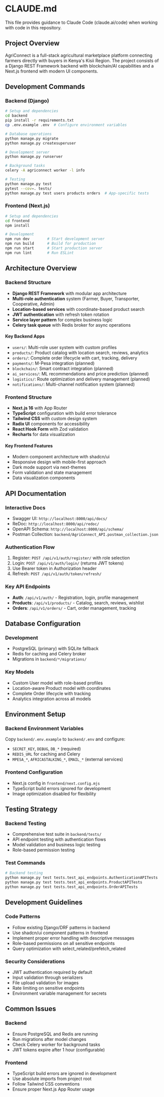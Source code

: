 # CLAUDE.md

This file provides guidance to Claude Code (claude.ai/code) when working with code in this repository.

## Project Overview

AgriConnect is a full-stack agricultural marketplace platform connecting farmers directly with buyers in Kenya's Kisii Region. The project consists of a Django REST Framework backend with blockchain/AI capabilities and a Next.js frontend with modern UI components.

## Development Commands

### Backend (Django)
```bash
# Setup and dependencies
cd backend
pip install -r requirements.txt
cp .env.example .env  # Configure environment variables

# Database operations
python manage.py migrate
python manage.py createsuperuser

# Development server
python manage.py runserver

# Background tasks
celery -A agriconnect worker -l info

# Testing
python manage.py test
pytest --cov=. tests/
python manage.py test users products orders  # App-specific tests
```

### Frontend (Next.js)
```bash
# Setup and dependencies
cd frontend
npm install

# Development
npm run dev        # Start development server
npm run build      # Build for production
npm run start      # Start production server
npm run lint       # Run ESLint
```

## Architecture Overview

### Backend Structure
- **Django REST Framework** with modular app architecture
- **Multi-role authentication** system (Farmer, Buyer, Transporter, Cooperative, Admin)
- **Location-based services** with coordinate-based product search
- **JWT authentication** with refresh token rotation
- **Service layer pattern** for complex business logic
- **Celery task queue** with Redis broker for async operations

#### Key Backend Apps
- `users/`: Multi-role user system with custom profiles
- `products/`: Product catalog with location search, reviews, analytics
- `orders/`: Complete order lifecycle with cart, tracking, delivery
- `payments/`: M-Pesa integration (planned)
- `blockchain/`: Smart contract integration (planned)
- `ai_services/`: ML recommendations and price prediction (planned)
- `logistics/`: Route optimization and delivery management (planned)
- `notifications/`: Multi-channel notification system (planned)

### Frontend Structure
- **Next.js 16** with App Router
- **TypeScript** configuration with build error tolerance
- **Tailwind CSS** with custom design system
- **Radix UI** components for accessibility
- **React Hook Form** with Zod validation
- **Recharts** for data visualization

#### Key Frontend Features
- Modern component architecture with shadcn/ui
- Responsive design with mobile-first approach
- Dark mode support via next-themes
- Form validation and state management
- Data visualization components

## API Documentation

### Interactive Docs
- Swagger UI: `http://localhost:8000/api/docs/`
- ReDoc: `http://localhost:8000/api/redoc/`
- OpenAPI Schema: `http://localhost:8000/api/schema/`
- Postman Collection: `backend/AgriConnect_API.postman_collection.json`

### Authentication Flow
1. Register: `POST /api/v1/auth/register/` with role selection
2. Login: `POST /api/v1/auth/login/` (returns JWT tokens)
3. Use Bearer token in Authorization header
4. Refresh: `POST /api/v1/auth/token/refresh/`

### Key API Endpoints
- **Auth**: `/api/v1/auth/` - Registration, login, profile management
- **Products**: `/api/v1/products/` - Catalog, search, reviews, wishlist
- **Orders**: `/api/v1/orders/` - Cart, order management, tracking

## Database Configuration

### Development
- PostgreSQL (primary) with SQLite fallback
- Redis for caching and Celery broker
- Migrations in `backend/*/migrations/`

### Key Models
- Custom User model with role-based profiles
- Location-aware Product model with coordinates
- Complete Order lifecycle with tracking
- Analytics integration across all models

## Environment Setup

### Backend Environment Variables
Copy `backend/.env.example` to `backend/.env` and configure:
- `SECRET_KEY`, `DEBUG`, `DB_*` (required)
- `REDIS_URL` for caching and Celery
- `MPESA_*`, `AFRICASTALKING_*`, `EMAIL_*` (external services)

### Frontend Configuration
- Next.js config in `frontend/next.config.mjs`
- TypeScript build errors ignored for development
- Image optimization disabled for flexibility

## Testing Strategy

### Backend Testing
- Comprehensive test suite in `backend/tests/`
- API endpoint testing with authentication flows
- Model validation and business logic testing
- Role-based permission testing

### Test Commands
```bash
# Backend testing
python manage.py test tests.test_api_endpoints.AuthenticationAPITests
python manage.py test tests.test_api_endpoints.ProductAPITests
python manage.py test tests.test_api_endpoints.OrderAPITests
```

## Development Guidelines

### Code Patterns
- Follow existing Django/DRF patterns in backend
- Use shadcn/ui component patterns in frontend
- Implement proper error handling with descriptive messages
- Role-based permissions on all sensitive endpoints
- Query optimization with select_related/prefetch_related

### Security Considerations
- JWT authentication required by default
- Input validation through serializers
- File upload validation for images
- Rate limiting on sensitive endpoints
- Environment variable management for secrets

## Common Issues

### Backend
- Ensure PostgreSQL and Redis are running
- Run migrations after model changes
- Check Celery worker for background tasks
- JWT tokens expire after 1 hour (configurable)

### Frontend
- TypeScript build errors are ignored in development
- Use absolute imports from project root
- Follow Tailwind CSS conventions
- Ensure proper Next.js App Router usage